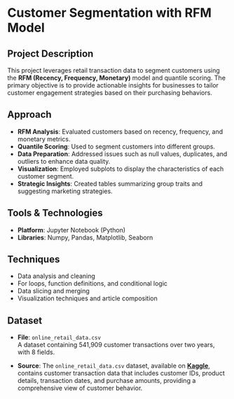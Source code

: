 # Customer Segmentation with RFM Model

## Project Description
This project leverages retail transaction data to segment customers using the **RFM (Recency, Frequency, Monetary)** model and quantile scoring. The primary objective is to provide actionable insights for businesses to tailor customer engagement strategies based on their purchasing behaviors.

## Approach

- **RFM Analysis**: Evaluated customers based on recency, frequency, and monetary metrics.
- **Quantile Scoring**: Used to segment customers into different groups.
- **Data Preparation**: Addressed issues such as null values, duplicates, and outliers to enhance data quality.
- **Visualization**: Employed subplots to display the characteristics of each customer segment.
- **Strategic Insights**: Created tables summarizing group traits and suggesting marketing strategies.

## Tools & Technologies

- **Platform**: Jupyter Notebook (Python)
- **Libraries**: Numpy, Pandas, Matplotlib, Seaborn

## Techniques

- Data analysis and cleaning
- For loops, function definitions, and conditional logic
- Data slicing and merging
- Visualization techniques and article composition

## Dataset

- **File**: `online_retail_data.csv`  
  A dataset containing 541,909 customer transactions over two years, with 8 fields.
  
- **Source**: The `online_retail_data.csv` dataset, available on **[Kaggle](https://www.kaggle.com/datasets)**, contains customer transaction data that includes customer IDs, product details, transaction dates, and purchase amounts, providing a comprehensive view of customer behavior.
